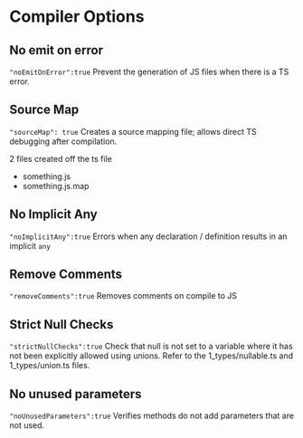 # Compiler Options
## No emit on error 
`"noEmitOnError":true`
Prevent the generation of JS files when there is a TS error.

## Source Map
`"sourceMap": true`
Creates a source mapping file; allows direct TS debugging after compilation.

2 files created off the ts file
- something.js
- something.js.map

## No Implicit Any
`"noImplicitAny":true`
Errors when any declaration / definition results in an implicit `any`

## Remove Comments
`"removeComments":true`
Removes comments on compile to JS

## Strict Null Checks
`"strictNullChecks":true`
Check that null is not set to a variable where it has not been explicitly allowed using unions.
Refer to the 1_types/nullable.ts and 1_types/union.ts files.

## No unused parameters
`"noUnusedParameters":true`
Verifies methods do not add parameters that are not used.

